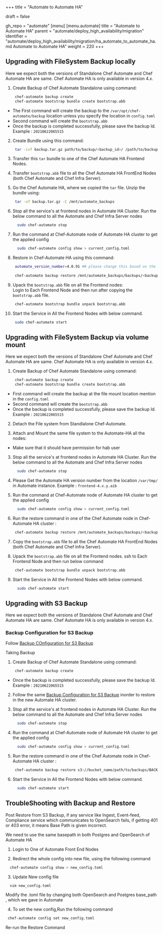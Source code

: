 +++
title = "Automate to Automate HA"

draft = false

gh_repo = "automate"
[menu]
  [menu.automate]
    title = "Automate to Automate HA"
    parent = "automate/deploy_high_availability/migration"
    identifier = "automate/deploy_high_availability/migration/ha_automate_to_automate_ha.md Automate to Automate HA"
    weight = 220
+++
 
## Upgrading with FileSystem Backup locally

Here we expect both the versions of Standalone Chef Automate and Chef Automate HA are same. Chef Automate HA is only available in version 4.x.

1. Create Backup of Chef Automate Standalone using command:
    ```bash
     chef-automate backup create
     chef-automate bootstrap bundle create bootstrap.abb
    ```
  - The First command will create the backup to the `/var/opt/chef-automate/backup` location unless you specify the location in `config.toml`
  - Second command will create the `bootstrap.abb` 
  - Once the backup is completed successfully, please save the backup Id. Example : `20210622065515`

2. Create Bundle using this command:
    ```bash
     tar -cvf backup.tar.gz path/to/backup/<backup_id>/ /path/to/backup/automatebackup-elasticsearch/ /path/to/backup/.tmp/
    ```
3. Transfer this `tar` bundle to one of the Chef Automate HA Frontend Nodes.

4. Transfer `bootstrap.abb` file to all the Chef Automate HA FrontEnd Nodes (both Chef Automate and Chef Infra Server).

5. Go the Chef Automate HA, where we copied the `tar` file. Unzip the bundle using:
    ```bash
     tar -xf backup.tar.gz -C /mnt/automate_backups
    ```

6. Stop all the service's at frontend nodes in Automate HA Cluster.
   Run the below command to all the Automate and Chef Infra Server nodes
    ``` bash
      sudo chef-automate stop
    ``` 

7. Run the command at Chef-Automate node of Automate HA cluster to get the applied config
   ```bash
     sudo chef-automate config show > current_config.toml 
   ``` 

8. Restore in Chef-Automate HA using this command:
    ```bash
     automate_version_number=4.0.91 ## please change this based on the version of Chef Automate running.
     
     chef-automate backup restore /mnt/automate_backups/backups/<backup_id>/ --patch-config current_config.toml --airgap-bundle /var/tmp/frontend-${automate_version_number}.aib --skip-preflight
    ```
9. Upack the `bootstrap.abb` file on all the Frontend nodes: \
  Login to Each Frontend Node and then run after copying the `bootstrap.abb` file.
    ```bash
     chef-automate bootstrap bundle unpack bootstrap.abb
    ```
10. Start the Service in All the Frontend Nodes with below command.
    ``` bash
     sudo chef-automate start
    ``` 

## Upgrading with FileSystem Backup via volume mount

Here we expect both the versions of Standalone Chef Automate and Chef Automate HA are same. Chef Automate HA is only available in version 4.x.

1. Create Backup of Chef Automate Standalone using command:
    ```bash
     chef-automate backup create
     chef-automate bootstrap bundle create bootstrap.abb
    ```
  - First command will create the backup at the file mount location mention in the `config.toml`
  - Second command will create the `bootstrap.abb` 
  - Once the backup is completed successfully, please save the backup Id. Example : `20210622065515`

2. Detach the File system from Standlalone Chef-Automate. 

3. Attach and Mount the same file system to the Automate-HA all the nodes:
  - Make sure that it should have permission for hab user

3. Stop all the service's at frontend nodes in Automate HA Cluster.
   Run the below command to all the Automate and Chef Infra Server nodes
    ``` bash
      sudo chef-automate stop
    ``` 

4. Please Get the Automate HA version number from the location `/var/tmp/` in Automate instance. Example : `frontend-4.x.y.aib`

5. Run the command at Chef-Automate node of Automate HA cluster to get the applied config
   ```bash
     sudo chef-automate config show > current_config.toml 
   ``` 

6. Run the restore command in one of the Chef Automate node in Chef-Automate HA cluster :
    ```bash
     chef-automate backup restore /mnt/automate_backups/backups/<backup_id>/ --patch-config current_config.toml --airgap-bundle /var/tmp/frontend-4.x.y.aib --skip-preflight
    ```

7. Copy the `bootstrap.abb` file to all the Chef Automate HA FrontEnd Nodes (both Chef Automate and Chef Infra Server).

8. Upack the `bootstrap.abb` file on all the Frontend nodes.
   ssh to Each Frontend Node and then run below command
    ```bash
     chef-automate bootstrap bundle unpack bootstrap.abb
    ```
9. Start the Service in All the Frontend Nodes with below command.
    ``` bash
      sudo chef-automate start
    ``` 

## Upgrading with S3 Backup

Here we expect both the versions of Standalone Chef Automate and Chef Automate HA are same. Chef Automate HA is only available in version 4.x.

### Backup Configuration for S3 Backup

Follow [Backup COnfiguration for S3 Backup](https://docs.chef.io/automate/ha_backup_restore_prerequisites/#pre-backup-configuration-for-s3-backup)

Taking Backup 

1. Create Backup of Chef Automate Standalone using command:
    ```bash
     chef-automate backup create
    ```
  - Once the backup is completed successfully, please save the backup Id. Example : `20210622065515`

2. Follow the same [Backup Configuration for S3 Backup](https://docs.chef.io/automate/ha_backup_restore_prerequisites/#pre-backup-configuration-for-s3-backup) inorder to restore in the new Automate HA cluster.

3. Stop all the service's at frontend nodes in Automate HA Cluster.
   Run the below command to all the Automate and Chef Infra Server nodes
    ``` bash
      sudo chef-automate stop
    ``` 
4. Run the command at Chef-Automate node of Automate HA cluster to get the applied config
   ```bash
     sudo chef-automate config show > current_config.toml 
   ```  
5. Run the restore command in one of the Chef Automate node in Chef-Automate HA cluster :
    ```bash
     chef-automate backup restore s3://bucket_name/path/to/backups/BACKUP_ID --patch-config current_config.toml --airgap-bundle /var/tmp/frontend-4.x.y.aib --skip-preflight --s3-access-key "Access_Key" --s3-secret-key "Secret_Key".
    ```   
6. Start the Service in All the Frontend Nodes with below command.
    ``` bash
      sudo chef-automate start
    ```     
## TroubleShooting with Backup and Restore

Post Restore from S3 Backup, if any service like Ingest, Event-feed, Compliance service which communicates to OpenSearch fails, if getting 401 or 403 error, it means Base Path is given incorrect.

We need to use the same basepath in both Postgres and OpenSearch of Automate HA

1. Login to One of Automate Front End Nodes

2. Redirect the whole config into new file, using the following command
  ```bash
    chef-automate config show > new_config.toml
  ```
3. Update New config file
  ```bash
    vim new_config.toml
  ```
   Modify the .toml file by changing both OpenSearch and Postgres base_path , which we gave in Automate

4. To set the new config,Run the following command   
  ```bash
   chef-automate config set new_config.toml
  ```
Re-run the Restore Command  